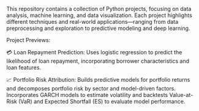 This repository contains a collection of Python projects, focusing on data analysis, machine learning, and data visualization. Each project highlights different techniques and real-world applications—ranging from data preprocessing and exploration to predictive modeling and deep learning.

Project Previews:

💳 Loan Repayment Prediction: Uses logistic regression to predict the likelihood of loan repayment, incorporating borrower characteristics and loan features.

📈 Portfolio Risk Attribution: Builds predictive models for portfolio returns and decomposes portfolio risk by sector and model-driven factors. Incorporates GARCH models to estimate volatility and backtests Value-at-Risk (VaR) and Expected Shortfall (ES) to evaluate model performance.
